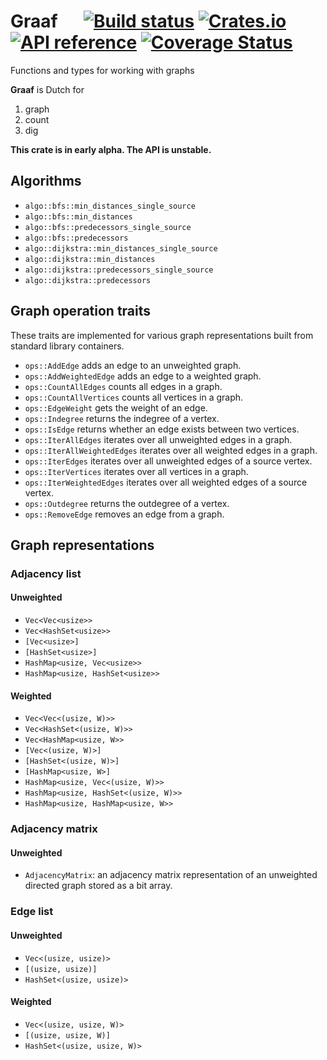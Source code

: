 # Graaf &emsp; [![Build status](https://github.com/bsdrks/graaf/actions/workflows/rust.yml/badge.svg)](https://github.com/bsdrks/graaf/actions) [![Crates.io](https://img.shields.io/crates/v/graaf.svg)](https://crates.io/crates/graaf) [![API reference](https://docs.rs/graaf/badge.svg)](https://docs.rs/graaf) [![Coverage Status](https://coveralls.io/repos/github/bsdrks/graaf/badge.svg?branch=main)](https://coveralls.io/github/bsdrks/graaf?branch=main)

Functions and types for working with graphs

**Graaf** is Dutch for

1. graph
2. count
3. dig

**This crate is in early alpha. The API is unstable.**

## Algorithms

- `algo::bfs::min_distances_single_source`
- `algo::bfs::min_distances`
- `algo::bfs::predecessors_single_source`
- `algo::bfs::predecessors`
- `algo::dijkstra::min_distances_single_source`
- `algo::dijkstra::min_distances`
- `algo::dijkstra::predecessors_single_source`
- `algo::dijkstra::predecessors`

## Graph operation traits

These traits are implemented for various graph representations built from standard library containers.

- `ops::AddEdge` adds an edge to an unweighted graph.
- `ops::AddWeightedEdge` adds an edge to a weighted graph.
- `ops::CountAllEdges` counts all edges in a graph.
- `ops::CountAllVertices` counts all vertices in a graph.
- `ops::EdgeWeight` gets the weight of an edge.
- `ops::Indegree` returns the indegree of a vertex.
- `ops::IsEdge` returns whether an edge exists between two vertices.
- `ops::IterAllEdges` iterates over all unweighted edges in a graph.
- `ops::IterAllWeightedEdges` iterates over all weighted edges in a graph.
- `ops::IterEdges` iterates over all unweighted edges of a source vertex.
- `ops::IterVertices` iterates over all vertices in a graph.
- `ops::IterWeightedEdges` iterates over all weighted edges of a source vertex.
- `ops::Outdegree` returns the outdegree of a vertex.
- `ops::RemoveEdge` removes an edge from a graph.

## Graph representations

### Adjacency list

#### Unweighted

- `Vec<Vec<usize>>`
- `Vec<HashSet<usize>>`
- `[Vec<usize>]`
- `[HashSet<usize>]`
- `HashMap<usize, Vec<usize>>`
- `HashMap<usize, HashSet<usize>>`

#### Weighted

- `Vec<Vec<(usize, W)>>`
- `Vec<HashSet<(usize, W)>>`
- `Vec<HashMap<usize, W>>`
- `[Vec<(usize, W)>]`
- `[HashSet<(usize, W)>]`
- `[HashMap<usize, W>]`
- `HashMap<usize, Vec<(usize, W)>>`
- `HashMap<usize, HashSet<(usize, W)>>`
- `HashMap<usize, HashMap<usize, W>>`

### Adjacency matrix

#### Unweighted

- `AdjacencyMatrix`: an adjacency matrix representation of an unweighted directed graph stored as a bit array.

### Edge list

#### Unweighted

- `Vec<(usize, usize)>`
- `[(usize, usize)]`
- `HashSet<(usize, usize)>`

#### Weighted

- `Vec<(usize, usize, W)>`
- `[(usize, usize, W)]`
- `HashSet<(usize, usize, W)>`

